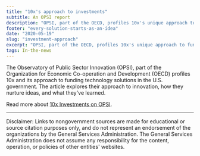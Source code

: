 ```yaml
---
title: "10x's approach to investments"
subtitle: An OPSI report 
description: "OPSI, part of the OECD, profiles 10x's unique approach to funding government technology solutions. Find out how they do it."
footer: "every-solution-starts-as-an-idea"
date: "2020-05-19"
slug: "investment-approach"
excerpt: "OPSI, part of the OECD, profiles 10x's unique approach to funding government technology solutions."
tags: In-the-news
---
```

The Observatory of Public Sector Innovation (OPSI), part of the Organization for Economic Co-operation and Development (OECD) profiles 10x and its approach to funding technology solutions in the U.S. government. The article explores their approach to innovation, how they nurture ideas, and what they've learned.

Read more about <a class="usa-link usa-link--external" rel="noreferrer" href="https://www.oecd-opsi.org/innovations/10x-investments/">10x Investments on OPSI</a>.

---
 
<p class="disclaimer">Disclaimer: Links to nongovernment sources are made for educational or source citation purposes only, and do not represent an endorsement of the organizations by the General Services Administration. The General Services Administration does not assume any responsibility for the content, operation, or policies of other entities' websites.
</p>
